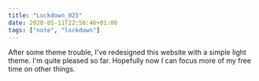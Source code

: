 ```yaml
---
title: "Lockdown_025"
date: 2020-05-11T22:50:46+01:00
tags: ["note", "lockdown"]
---
```


After some theme trouble, I've redesigned this website with a simple light theme. I'm quite pleased so far. Hopefully now I can focus more of my free time on other things.
